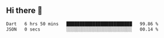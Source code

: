 ## Hi there 👋
 <!--START_SECTION:waka-->

```txt
Dart   6 hrs 50 mins   █████████████████████████   99.86 %
JSON   0 secs          ░░░░░░░░░░░░░░░░░░░░░░░░░   00.14 %
```

<!--END_SECTION:waka-->
